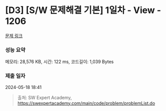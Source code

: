 # [D3] [S/W 문제해결 기본] 1일차 - View - 1206 

[문제 링크](https://swexpertacademy.com/main/code/problem/problemDetail.do?contestProbId=AV134DPqAA8CFAYh) 

### 성능 요약

메모리: 28,576 KB, 시간: 122 ms, 코드길이: 1,039 Bytes

### 제출 일자

2024-05-18 18:41



> 출처: SW Expert Academy, https://swexpertacademy.com/main/code/problem/problemList.do